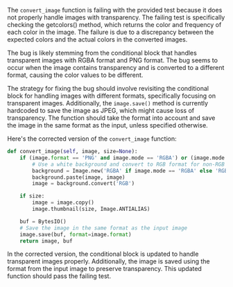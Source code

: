 The `convert_image` function is failing with the provided test because it does not properly handle images with transparency. The failing test is specifically checking the getcolors() method, which returns the color and frequency of each color in the image. The failure is due to a discrepancy between the expected colors and the actual colors in the converted images.

The bug is likely stemming from the conditional block that handles transparent images with RGBA format and PNG format. The bug seems to occur when the image contains transparency and is converted to a different format, causing the color values to be different.

The strategy for fixing the bug should involve revisiting the conditional block for handling images with different formats, specifically focusing on transparent images. Additionally, the `image.save()` method is currently hardcoded to save the image as JPEG, which might cause loss of transparency. The function should take the format into account and save the image in the same format as the input, unless specified otherwise.

Here's the corrected version of the `convert_image` function:

```python
def convert_image(self, image, size=None):
    if (image.format == 'PNG' and image.mode == 'RGBA') or (image.mode != 'RGB'):
        # Use a white background and convert to RGB format for non-RGB images
        background = Image.new('RGBA' if image.mode == 'RGBA' else 'RGB', image.size, (255, 255, 255))
        background.paste(image, image)
        image = background.convert('RGB')

    if size:
        image = image.copy()
        image.thumbnail(size, Image.ANTIALIAS)

    buf = BytesIO()
    # Save the image in the same format as the input image
    image.save(buf, format=image.format)
    return image, buf
```

In the corrected version, the conditional block is updated to handle transparent images properly. Additionally, the image is saved using the format from the input image to preserve transparency. This updated function should pass the failing test.